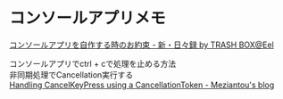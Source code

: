 # コンソールアプリメモ

[コンソールアプリを自作する時のお約束 - 新・日々録 by TRASH BOX@Eel](https://eel3.hatenablog.com/entry/2020/02/28/221556)  

コンソールアプリでctrl + cで処理を止める方法  
非同期処理でCancellation実行する  
[Handling CancelKeyPress using a CancellationToken - Meziantou's blog](https://www.meziantou.net/handling-cancelkeypress-using-a-cancellationtoken.htm)  
